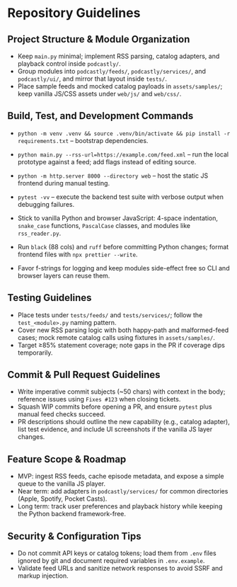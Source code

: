 # Repository Guidelines

## Project Structure & Module Organization
- Keep `main.py` minimal; implement RSS parsing, catalog adapters, and playback control inside `podcastly/`.
- Group modules into `podcastly/feeds/`, `podcastly/services/`, and `podcastly/ui/`, and mirror that layout inside `tests/`.
- Place sample feeds and mocked catalog payloads in `assets/samples/`; keep vanilla JS/CSS assets under `web/js/` and `web/css/`.

## Build, Test, and Development Commands
- `python -m venv .venv && source .venv/bin/activate && pip install -r requirements.txt` – bootstrap dependencies.
- `python main.py --rss-url=https://example.com/feed.xml` – run the local prototype against a feed; add flags instead of editing source.
- `python -m http.server 8000 --directory web` – host the static JS frontend during manual testing.
- `pytest -vv` – execute the backend test suite with verbose output when debugging failures.

- Stick to vanilla Python and browser JavaScript: 4-space indentation, `snake_case` functions, `PascalCase` classes, and modules like `rss_reader.py`.
- Run `black` (88 cols) and `ruff` before committing Python changes; format frontend files with `npx prettier --write`.
- Favor f-strings for logging and keep modules side-effect free so CLI and browser layers can reuse them.

## Testing Guidelines
- Place tests under `tests/feeds/` and `tests/services/`; follow the `test_<module>.py` naming pattern.
- Cover new RSS parsing logic with both happy-path and malformed-feed cases; mock remote catalog calls using fixtures in `assets/samples/`.
- Target ≥85% statement coverage; note gaps in the PR if coverage dips temporarily.

## Commit & Pull Request Guidelines
- Write imperative commit subjects (~50 chars) with context in the body; reference issues using `Fixes #123` when closing tickets.
- Squash WIP commits before opening a PR, and ensure `pytest` plus manual feed checks succeed.
- PR descriptions should outline the new capability (e.g., catalog adapter), list test evidence, and include UI screenshots if the vanilla JS layer changes.

## Feature Scope & Roadmap
- MVP: ingest RSS feeds, cache episode metadata, and expose a simple queue to the vanilla JS player.
- Near term: add adapters in `podcastly/services/` for common directories (Apple, Spotify, Pocket Casts).
- Long term: track user preferences and playback history while keeping the Python backend framework-free.

## Security & Configuration Tips
- Do not commit API keys or catalog tokens; load them from `.env` files ignored by git and document required variables in `.env.example`.
- Validate feed URLs and sanitize network responses to avoid SSRF and markup injection.
